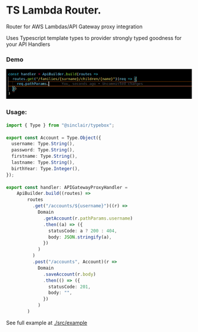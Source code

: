 # TS Lambda Router.

Router for AWS Lambdas/API Gateway proxy integration

Uses Typescript template types to provider strongly typed goodness for your API Handlers

### Demo

![Demo](./router_demo.gif)

### Usage:

```typescript
import { Type } from "@sinclair/typebox";

export const Account = Type.Object({
  username: Type.String(),
  password: Type.String(),
  firstname: Type.String(),
  lastname: Type.String(),
  birthYear: Type.Integer(),
});

export const handler: APIGatewayProxyHandler =
    ApiBuilder.build((routes) =>
        routes
          .get("/accounts/${username}")((r) =>
            Domain
              .getAccount(r.pathParams.username)
              .then((a) => ({
                statusCode: a ? 200 : 404,
                body: JSON.stringify(a),
              })
            )
          )
          .post("/accounts", Account)(r =>
            Domain
              .saveAccount(r.body)
              .then(() => ({
                statusCode: 201,
                body: "",
              })
            )
        )

```

See full example at [./src/example](./example)